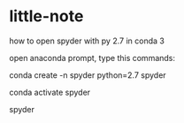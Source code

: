 # little-note
how to open spyder with py 2.7 in conda 3

open anaconda prompt, type this commands:

conda create -n spyder python=2.7 spyder

conda activate spyder

spyder
